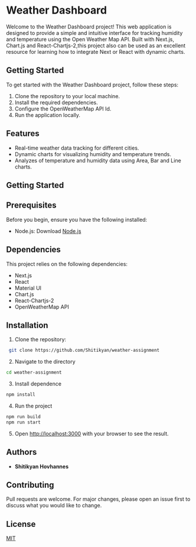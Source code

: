 # Weather Dashboard

Welcome to the Weather Dashboard project! This web application is designed to provide a simple and intuitive interface for tracking humidity and temperature using the Open Weather Map API. Built with Next.js, Chart.js and React-Chartjs-2,this project also can be used as an excellent resource for learning how to integrate Next or React with dynamic charts.

## Getting Started

To get started with the Weather Dashboard project, follow these steps:

1. Clone the repository to your local machine.
2. Install the required dependencies.
3. Configure the OpenWeatherMap API Id.
4. Run the application locally.

## Features

- Real-time weather data tracking for different cities.
- Dynamic charts for visualizing humidity and temperature trends.
- Analyzes of temperature and humidity data using Area, Bar and Line charts.

## Getting Started

## Prerequisites

Before you begin, ensure you have the following installed:

- Node.js: Download [Node.js](https://nodejs.org/en)

## Dependencies

This project relies on the following dependencies:

- Next.js
- React
- Material UI
- Chart.js
- React-Chartjs-2
- OpenWeatherMap API

## Installation

1. Clone the repository:

```bash
 git clone https://github.com/Shitikyan/weather-assignment
```

2. Navigate to the directory

```bash
cd weather-assignment
```

3. Install dependence

```bash
npm install
```

4. Run the project

```bash
npm run build
npm run start
```

5. Open [http://localhost:3000](http://localhost:3000) with your browser to see the result.

## Authors

- **Shitikyan Hovhannes**

## Contributing

Pull requests are welcome. For major changes, please open an issue first
to discuss what you would like to change.

## License

[MIT](https://choosealicense.com/licenses/mit/)

